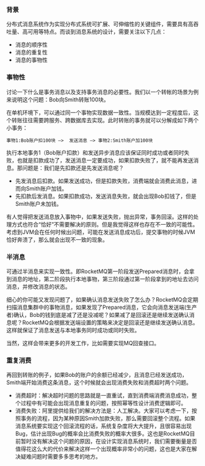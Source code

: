 ### 背景

分布式消息系统作为实现分布式系统可扩展、可伸缩性的关键组件，需要具有高吞吐量、高可用等特点。而谈到消息系统的设计，需要关注以下几点：

* 消息的顺序性
* 消息的重复性
* 消息的事物性

### 事物性

讨论一下什么是事务消息以及支持事务消息的必要性。我们以一个转帐的场景为例来说明这个问题：Bob向Smith转账100块。

在单机环境下，可以通过同一个事物实现数据一致性。当规模达到一定程度后，这个转账往往需要跨服务、跨数据库去实现。此时转账的事务就可以分解成如下两个小事务：

`事物1:Bob账户扣100块 —>  发送消息 —> 事物2:Smith账户加100块`

执行本地事务1（Bob账户扣款）和发送异步消息应该保证同时成功或者同时失败，也就是扣款成功了，发送消息一定要成功，如果扣款失败了，就不能再发送消息。那问题是：我们是先扣款还是先发送消息呢？

* 先发消息后扣款。如果发送成功，但是扣款失败，消费端就会消费此消息，进而向Smith账户加钱。
* 先扣款后发消息。如果扣款成功，发送消息失败，就会出现Bob扣钱了，但是Smith账户未加钱。

有人觉得把发送消息放入事物中，如果发送失败，抛出异常，事务回滚。这样的处理方式也符合“恰好”不需要解决的原则。但是我觉得这样也存在不一致的可能性。考虑到JVM会在任何时候出问题，可能在发送消息成功后，提交事物的时候JVM恰好奔溃了，那么就会出现不一致的现象。

### 半消息

可通过半消息来实现一致性。即RocketMQ第一阶段发送Prepared消息时，会拿到消息的地址，第二阶段执行本地事物，第三阶段通过第一阶段拿到的地址去访问消息，并修改消息的状态。

细心的你可能又发现问题了，如果确认消息发送失败了怎么办？RocketMQ会定期扫描消息集群中的事物消息，如果发现了Prepared消息，它会向消息发送端\(生产者\)确认，Bob的钱到底是减了还是没减呢？如果减了是回滚还是继续发送确认消息呢？RocketMQ会根据发送端设置的策略来决定是回滚还是继续发送确认消息。这样就保证了消息发送与本地事务同时成功或同时失败。

当然，这样会带来更多的开发工作，比如需要实现MQ回查接口。

### 重复消费

再回到转账的例子，如果Bob的账户的余额已经减少，且消息已经发送成功，Smith端开始消费这条消息，这个时候就会出现消费失败和消费超时两个问题。

* 消费超时：解决超时问题的思路就是一直重试，直到消费端消费消息成功，整个过程中有可能会出现消息重复的问题，按照幂等性设计消费逻辑即可。
* 消费失败：阿里提供给我们的解决方法是：人工解决。大家可以考虑一下，按照事务的流程，因为某种原因Smith加款失败，那么需要回滚整个流程。如果消息系统要实现这个回滚流程的话，系统复杂度将大大提升，且很容易出现Bug，估计出现Bug的概率会比消费失败的概率大很多。这也是RocketMQ目前暂时没有解决这个问题的原因，在设计实现消息系统时，我们需要衡量是否值得花这么大的代价来解决这样一个出现概率非常小的问题，这也是大家在解决疑难问题时需要多多思考的地方。







